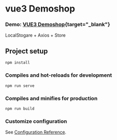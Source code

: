 # vue3 Demoshop 

### Demo: [VUE3 Demoshop](https://webdelin.github.io/vue3-shop-demo/){target="_blank"}

LocalStogare + Axios + Store

## Project setup
```
npm install
```

### Compiles and hot-reloads for development
```
npm run serve
```

### Compiles and minifies for production
```
npm run build
```

### Customize configuration
See [Configuration Reference](https://cli.vuejs.org/config/).
